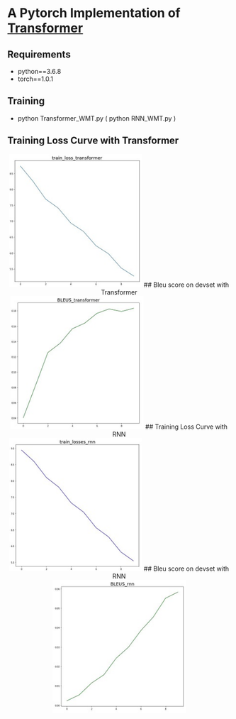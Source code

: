 # A Pytorch Implementation of [Transformer](https://arxiv.org/abs/1706.03762)

## Requirements
* python==3.6.8
* torch==1.0.1

## Training
* python Transformer_WMT.py ( python RNN_WMT.py )

## Training Loss Curve with Transformer
<center><img src=./img/train_tf.JPG width="300" height="300">
## Bleu score on devset with Transformer
<center><img src=./img/bleu_tf.JPG width="300" height="300">
## Training Loss Curve with RNN
<center><img src=./img/train_rnn.JPG width="300" height="300">
## Bleu score on devset with RNN
<center><img src=./img/bleu_rnn.JPG width="300" height="300">
